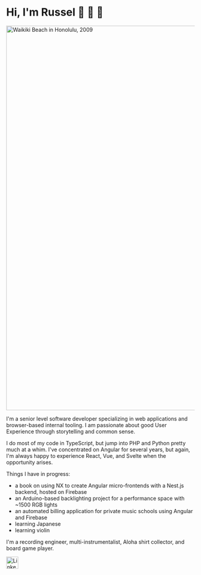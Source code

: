 # Hi, I'm Russel 👋 🎸 🌴

<img width="1024" alt="Waikiki Beach in Honolulu, 2009" src="https://github.com/russelporosky/russelporosky/assets/6520433/17c6d3a9-d67f-4b36-becc-15a90a6dc9c5">

I'm a senior level software developer specializing in web applications and browser-based internal tooling. I am passionate about good User Experience through storytelling and common sense.

I do most of my code in TypeScript, but jump into PHP and Python pretty much at a whim. I've concentrated on Angular for several years, but again, I'm always happy to experience React, Vue, and Svelte when the opportunity arises.

Things I have in progress:
* a book on using NX to create Angular micro-frontends with a Nest.js backend, hosted on Firebase
* an Arduino-based backlighting project for a performance space with ~1500 RGB lights
* an automated billing application for private music schools using Angular and Firebase
* learning Japanese
* learning violin

I'm a recording engineer, multi-instrumentalist, Aloha shirt collector, and board game player.

[<img height="32" width="32" alt="LinkedIn" src="https://unpkg.com/simple-icons@v9/icons/linkedin.svg" />](https://www.linkedin.com/in/russelporosky/)
